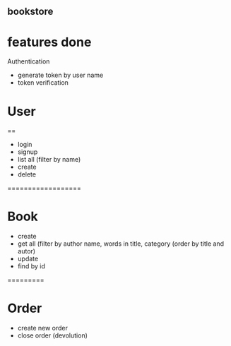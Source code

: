 ## bookstore


# features done

Authentication
- generate token by user name
- token verification

# User
==
- login
- signup
- list all (filter by name)
- create
- delete

==================
# Book

- create
- get all (filter by author name, words in title, category
	(order by title and autor)
- update
- find by id


=========
# Order

- create new order
- close order (devolution)
